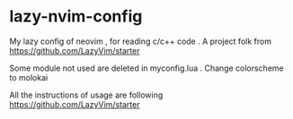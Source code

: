 # lazy-nvim-config
My lazy config of neovim , for reading c/c++ code .
A project folk from https://github.com/LazyVim/starter

Some module not used are deleted in myconfig.lua . Change colorscheme to molokai

All the instructions of usage are following https://github.com/LazyVim/starter


